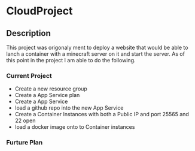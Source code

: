 # CloudProject

## Description
This project was origonaly ment to deploy a website that would be able to lanch a container with a minecraft server on it and start the server. As of this point in the project I am able to do the following.
### Current Project
- Create a new resource group
- Create a App Service plan
- Create a App Service
- load a github repo into the new App Service
- Create a Container Instances with both a Public IP and port 25565 and 22 open
- load a docker image onto to Container instances
### Furture Plan
